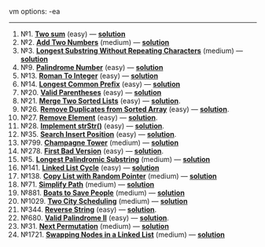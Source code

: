 vm options: -ea

--------------------------------------------------------

1. №1. **[Two sum](https://leetcode.com/problems/two-sum/)** (easy) — **[solution](https://github.com/never-sleeps/leetcode/blob/master/src/main/java/com/leetcode/Two_Sum/Solution.java)**  
2. №2. **[Add Two Numbers](https://leetcode.com/problems/add-two-numbers/)** (medium) — **[solution](https://github.com/never-sleeps/leetcode/blob/master/src/main/java/com/leetcode/Add_Two_Numbers/Solution.java)**  
3. №3. **[Longest Substring Without Repeating Characters](https://leetcode.com/problems/longest-substring-without-repeating-characters/)** (medium) — **[solution](https://github.com/never-sleeps/leetcode/blob/master/src/main/java/com/leetcode/Longest_Substring_Without_Repeating_Characters/Solution.java)**  
4. №9. **[Palindrome Number](https://leetcode.com/problems/palindrome-number/)** (easy) — **[solution](https://github.com/never-sleeps/leetcode/blob/master/src/main/java/com/leetcode/Palindrome_Number/Solution.java)**  
5. №13. **[Roman To Integer](https://leetcode.com/problems/roman-to-integer/)** (easy) — **[solution](https://github.com/never-sleeps/leetcode/blob/master/src/main/java/com/leetcode/Roman_to_Integer/Solution.java)**  
6. №14. **[Longest Common Prefix](https://leetcode.com/problems/longest-common-prefix/)** (easy) — **[solution](https://github.com/never-sleeps/leetcode/blob/master/src/main/java/com/leetcode/Longest_Common_Prefix/Solution.java)**  
7. №20. **[Valid Parentheses](https://leetcode.com/problems/valid-parentheses/)** (easy) — **[solution](https://github.com/never-sleeps/leetcode/blob/master/src/main/java/com/leetcode/Valid_Parentheses/Solution.java)**  
8. №21. **[Merge Two Sorted Lists](https://leetcode.com/problems/merge-two-sorted-lists/)** (easy) — **[solution](https://github.com/never-sleeps/leetcode/blob/master/src/main/java/com/leetcode/Merge_Two_Sorted_Lists/Solution.java)**.  
9. №26. **[Remove Duplicates from Sorted Array](https://leetcode.com/problems/remove-duplicates-from-sorted-array/)** (easy) — **[solution](https://github.com/never-sleeps/leetcode/blob/master/src/main/java/com/leetcode/Remove_Duplicates_from_Sorted_Array/Solution.java)**.  
10. №27. **[Remove Element](https://leetcode.com/problems/remove-element/)** (easy) — **[solution](https://github.com/never-sleeps/leetcode/blob/master/src/main/java/com/leetcode/Remove_Element/Solution.java)**.  
11. №28. **[Implement strStr()](https://leetcode.com/problems/implement-strstr/)** (easy) — **[solution](https://github.com/never-sleeps/leetcode/blob/master/src/main/java/com/leetcode/Implement_strStr/Solution.java)**.  
12. №35. **[Search Insert Position](https://leetcode.com/problems/search-insert-position/)** (easy) — **[solution](https://github.com/never-sleeps/leetcode/blob/master/src/main/java/com/leetcode/Search_Insert_Position/Solution.java)**.  
13. №799. **[Champagne Tower](https://leetcode.com/problems/champagne-tower/)** (medium) — **[solution](https://github.com/never-sleeps/leetcode/tree/master/src/main/java/com/leetcode/Champagne_Tower)**  
14. №278. **[First Bad Version](https://leetcode.com/problems/first-bad-version/)** (easy) — **[solution](https://github.com/never-sleeps/leetcode/blob/master/src/main/java/com/leetcode/First_Bad_Version/Solution.java)**.
15. №5. **[Longest Palindromic Substring](https://leetcode.com/problems/longest-palindromic-substring/)** (medium) — **[solution](https://github.com/never-sleeps/leetcode/blob/master/src/main/java/com/leetcode/Longest_Palindromic_Substring/Solution.java)**
16. №141. **[Linked List Cycle](https://leetcode.com/problems/linked-list-cycle/)** (easy) — **[solution](https://github.com/never-sleeps/leetcode/blob/master/src/main/java/com/leetcode/Linked_List_Cycle/Solution.java)**
17. №138. **[Copy List with Random Pointer](https://leetcode.com/problems/copy-list-with-random-pointer/)** (medium) — **[solution](https://github.com/never-sleeps/leetcode/blob/master/src/main/java/com/leetcode/Copy_List_with_Random_Pointer/Solution.java)**
18. №71. **[Simplify Path](https://leetcode.com/problems/simplify-path/)** (medium) — **[solution](https://github.com/never-sleeps/leetcode/blob/master/src/main/java/com/leetcode/Simplify_Path/Solution.java)**
19. №881. **[Boats to Save People](https://leetcode.com/problems/boats-to-save-people/)** (medium) — **[solution](https://github.com/never-sleeps/leetcode/blob/master/src/main/java/com/leetcode/Boats_to_Save_People/Solution.java)**
20. №1029. **[Two City Scheduling](https://leetcode.com/problems/two-city-scheduling/)** (medium) — **[solution](https://github.com/never-sleeps/leetcode/blob/master/src/main/java/com/leetcode/Two_City_Scheduling/Solution.java)**
21. №344. **[Reverse String](https://leetcode.com/problems/reverse-string/)** (easy) — **[solution](https://github.com/never-sleeps/leetcode/blob/master/src/main/java/com/leetcode/Reverse_String/Solution.java)**.
22. №680. **[Valid Palindrome II](https://leetcode.com/problems/valid-palindrome-ii/)** (easy) — **[solution](https://github.com/never-sleeps/leetcode/blob/master/src/main/java/com/leetcode/Valid_Palindrome_II/Solution.java)**.
23. №31. **[Next Permutation](https://leetcode.com/problems/next-permutation/)** (medium) — **[solution](https://github.com/never-sleeps/leetcode/blob/master/src/main/java/com/leetcode/Next_Permutation/Solution.java)**
24. №1721. **[Swapping Nodes in a Linked List](https://leetcode.com/problems/swapping-nodes-in-a-linked-list/)** (medium) — **[solution](https://github.com/never-sleeps/leetcode/blob/master/src/main/java/com/leetcode/Swapping_Nodes_in_a_Linked_List/Solution.java)**
